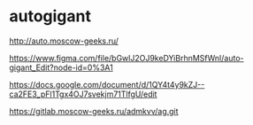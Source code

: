 # autogigant

http://auto.moscow-geeks.ru/

https://www.figma.com/file/bGwlJ2OJ9keDYiBrhnMSfWnl/auto-gigant_Edit?node-id=0%3A1


https://docs.google.com/document/d/1QY4t4y9kZJ--ca2FE3_pFl1Tgx4OJ7svekjm71TlfgU/edit


https://gitlab.moscow-geeks.ru/admkvv/ag.git